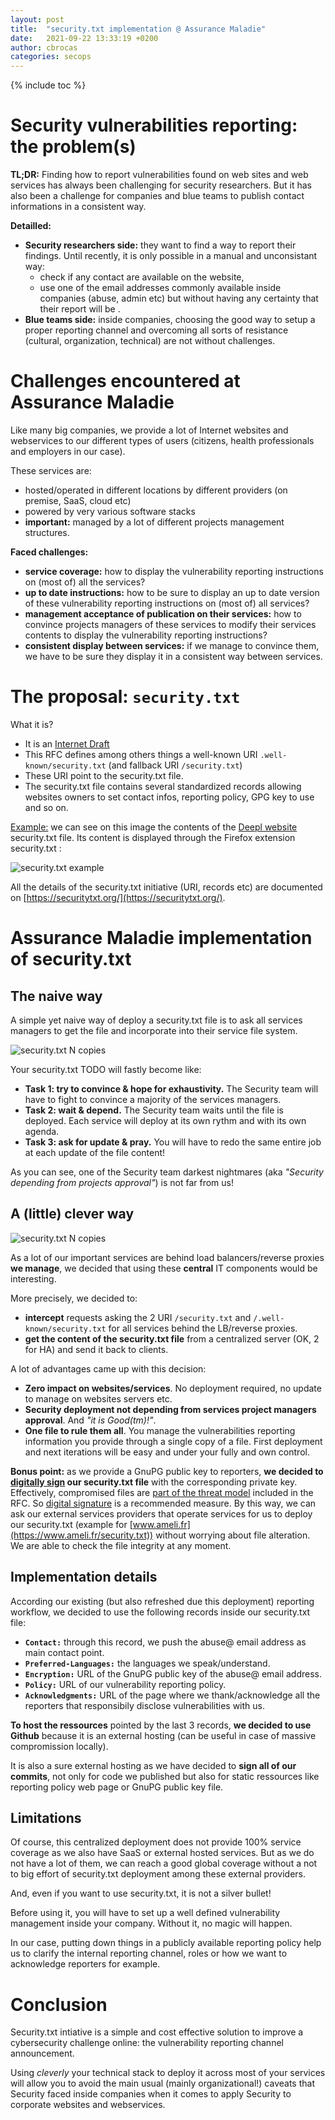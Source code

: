 ```yaml
---
layout: post
title:  "security.txt implementation @ Assurance Maladie"
date:   2021-09-22 13:33:19 +0200
author: cbrocas
categories: secops
---
```


{% include toc %}

# Security vulnerabilities reporting: the problem(s)

**TL;DR:** Finding how to report vulnerabilities found on web sites and web services has always been challenging for security researchers. But it has also been a challenge for companies and blue teams to publish contact informations in a consistent way.

**Detailled:**

* **Security researchers side:** they want to find a way to report their findings. Until recently, it is only possible in a manual and unconsistant way: 
  * check if any contact are available on the website, 
  * use one of the email addresses commonly available inside companies (abuse, admin etc) but without having any certainty that their report will be .
* **Blue teams side:** inside companies, choosing the good way to setup a proper reporting channel and overcoming all sorts of resistance (cultural, organization, technical) are not without challenges. 

# Challenges encountered at Assurance Maladie

Like many big companies, we provide a lot of Internet websites and webservices to our different types of users (citizens, health professionals and employers in our case).

These services are:
* hosted/operated in different locations by different providers (on premise, SaaS, cloud etc)
* powered by very various software stacks
* **important:** managed by a lot of different projects management structures.

**Faced challenges:**
* **service coverage:** how to display the vulnerability reporting instructions on (most of) all the services?
* **up to date instructions:** how to be sure to display an up to date version of these vulnerability reporting instructions on (most of) all services?
* **management acceptance of publication on their services:** how to convince projects managers of these services to modify their services contents to display the vulnerability reporting instructions? 
* **consistent display between services:** if we manage to convince them, we have to be sure they display it in a consistent way between services.

# The proposal: `security.txt`

What it is? 
* It is an [Internet Draft](https://datatracker.ietf.org/doc/html/draft-foudil-securitytxt)
* This RFC defines among others things a well-known URI `.well-known/security.txt` (and fallback URI `/security.txt`)
* These URI point to the security.txt file.
* The security.txt file contains several standardized records allowing websites owners to set contact infos, reporting policy, GPG key to use and so on.

<u>Example:</u> we can see on this image the contents of the [Deepl website](https://www.deepl.com/)  security.txt file. Its content is displayed through the Firefox extension security.txt :

![security.txt example](/images/posts/securitytxt-example.png)

All the details of the security.txt initiative (URI, records etc) are documented on [https://securitytxt.org/](https://securitytxt.org/).

# Assurance Maladie implementation of security.txt

## The naive way
A simple yet naive way of deploy a security.txt file is to ask all services managers to get the file and incorporate into their service file system.

![security.txt N copies](/images/posts/n-copies-of-security-txt.png)

Your security.txt TODO will fastly become like:
* **Task 1: try to convince & hope for exhaustivity.** The Security team will have to fight to convince a majority of the services managers.
* **Task 2: wait & depend.** The Security team waits until the file is deployed. Each service will deploy at its own rythm and with its own agenda. 
* **Task 3: ask for update & pray.** You will have to redo the same entire job at each update of the file content!

As you can see, one of the Security team darkest nightmares (aka _"Security depending from projects approval"_) is not far from us!

## A (little) clever way

![security.txt N copies](/images/posts/centralized-security-txt.png)

As a lot of our important services are behind load balancers/reverse proxies **we manage**, we decided that using these **central** IT components would be interesting.

More precisely, we decided to:
* **intercept** requests asking the 2 URI `/security.txt` and `/.well-known/security.txt` for all services behind the LB/reverse proxies.
* **get the content of the security.txt file** from a centralized server (OK, 2 for HA) and send it back to clients.

A lot of advantages came up with this decision:
* **Zero impact on websites/services**. No deployment required, no update to manage on websites servers etc.
* **Security deployment not depending from services project managers approval**. And _"it is Good(tm)!"_.
* **One file to rule them all**. You manage the vulnerabilities reporting information you provide through a single copy of a file. First deployment and next iterations will be easy and under your fully and own control.

**Bonus point:** as we provide a GnuPG public key to reporters, **we decided to <u>digitally sign</u> our security.txt file** with the corresponding private key. Effectively, compromised files are [part of the threat model](https://datatracker.ietf.org/doc/html/draft-foudil-securitytxt#section-6.1) included in the RFC. So [digital signature](https://datatracker.ietf.org/doc/html/draft-foudil-securitytxt#section-3.3) is a recommended measure. By this way, we can ask our external services providers that operate services for us to deploy our security.txt (example for [www.ameli.fr](https://www.ameli.fr/security.txt)) without worrying about file alteration. We are able to check the file integrity at any moment.

## Implementation details

According our existing (but also refreshed due this deployment) reporting workflow, we decided to use the following records inside our security.txt file:
* **`Contact:`** through this record, we push the abuse@ email address as main contact point.
* **`Preferred-Languages:`** the languages we speak/understand.
* **`Encryption:`** URL of the GnuPG public key of the abuse@ email address.
* **`Policy:`** URL of our vulnerability reporting policy.
* **`Acknowledgments:`** URL of the page where we thank/acknowledge all the reporters that responsibily disclose vulnerabilities with us.

**To host the ressources** pointed by the last 3 records, **we decided to use Github** because it is an external hosting (can be useful in case of massive compromission locally). 

It is also a sure external hosting as we have decided to **sign all of our commits**, not only for code we published but also for static ressources like reporting policy web page or GnuPG public key file.

## Limitations

Of course, this centralized deployment does not provide 100% service coverage as we also have SaaS or external hosted services. But as we do not have a lot of them, we can reach a good global coverage without a not to big effort of security.txt deployment among these external providers.

And, even if you want to use security.txt, it is not a silver bullet!

Before using it, you will have to set up a well defined vulnerability management inside your company. Without it, no magic will happen. 

In our case, putting down things in a publicly available reporting policy help us to clarify the internal reporting channel, roles or how we want to acknowledge reporters for example.

# Conclusion

Security.txt intiative is a simple and cost effective solution to improve a cybersecurity challenge online: the vulnerability reporting channel announcement. 

Using _cleverly_ your technical stack to deploy it across most of your services will allow you to avoid the main usual (mainly organizational!) caveats that Security faced inside companies when it comes to apply Security to corporate websites and webservices.
